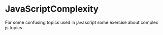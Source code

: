 # JavaScriptComplexity
For some confusing topics used in javascript
some exercise about complex js topics
